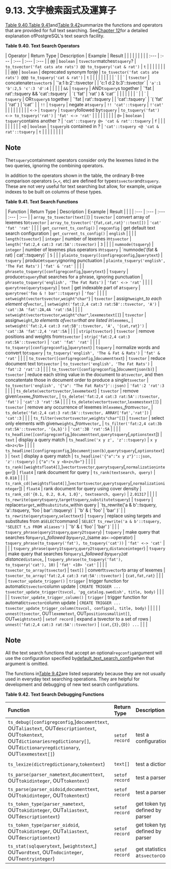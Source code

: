 # 9.13. 文字檢索函式及運算子

[Table 9.40](https://www.postgresql.org/docs/10/static/functions-textsearch.html#textsearch-operators-table),[Table 9.41](https://www.postgresql.org/docs/10/static/functions-textsearch.html#textsearch-functions-table)and[Table 9.42](https://www.postgresql.org/docs/10/static/functions-textsearch.html#textsearch-functions-debug-table)summarize the functions and operators that are provided for full text searching. See[Chapter 12](https://www.postgresql.org/docs/10/static/textsearch.html)for a detailed explanation ofPostgreSQL's text search facility.

**Table 9.40. Text Search Operators**

| Operator | Return Type | Description | Example | Result |  |  |  |  |  |  |  |
| :--- | :--- | :--- | :--- | :--- |
| `@@` | `boolean` | `tsvector`matches`tsquery`? | `to_tsvector('fat cats ate rats') @@ to_tsquery('cat & rat')` | `t` |  |  |  |  |  |  |  |
| `@@@` | `boolean` | deprecated synonym for`@@` | `to_tsvector('fat cats ate rats') @@@ to_tsquery('cat & rat')` | `t` |  |  |  |  |  |  |  |
| \` |  | \` | `tsvector` | concatenate`tsvector`s | \`'a:1 b:2'::tsvector |  | 'c:1 d:2 b:3'::tsvector\` | `'a':1 'b':2,5 'c':3 'd':4` |  |  |  |
| `&&` | `tsquery` | AND`tsquery`s together | \`'fat | rat'::tsquery && 'cat'::tsquery\` | \`\( 'fat' | 'rat' \) & 'cat'\` |  |  |  |  |  |
| \` |  | \` | `tsquery` | OR`tsquery`s together | \`'fat | rat'::tsquery |  | 'cat'::tsquery\` | \`\( 'fat' | 'rat' \) | 'cat'\` |
| `!!` | `tsquery` | negate a`tsquery` | `!! 'cat'::tsquery` | `!'cat'` |  |  |  |  |  |  |  |
| `<->` | `tsquery` | `tsquery`followed by`tsquery` | `to_tsquery('fat') <-> to_tsquery('rat')` | `'fat' <-> 'rat'` |  |  |  |  |  |  |  |
| `@>` | `boolean` | `tsquery`contains another ? | `'cat'::tsquery @> 'cat & rat'::tsquery` | `f` |  |  |  |  |  |  |  |
| `<@` | `boolean` | `tsquery`is contained in ? | `'cat'::tsquery <@ 'cat & rat'::tsquery` | `t` |  |  |  |  |  |  |  |

## Note

The`tsquery`containment operators consider only the lexemes listed in the two queries, ignoring the combining operators.

In addition to the operators shown in the table, the ordinary B-tree comparison operators \(`=`,`<`, etc\) are defined for types`tsvector`and`tsquery`. These are not very useful for text searching but allow, for example, unique indexes to be built on columns of these types.

**Table 9.41. Text Search Functions**

| Function | Return Type | Description | Example | Result |  |  |
| :--- | :--- | :--- | :--- | :--- |
| `array_to_tsvector(text[]`\) | `tsvector` | convert array of lexemes to`tsvector` | `array_to_tsvector('{fat,cat,rat}'::text[])` | `'cat' 'fat' 'rat'` |  |  |
| `get_current_ts_config()` | `regconfig` | get default text search configuration | `get_current_ts_config()` | `english` |  |  |
| `length(tsvector`\) | `integer` | number of lexemes in`tsvector` | `length('fat:2,4 cat:3 rat:5A'::tsvector)` | `3` |  |  |
| `numnode(tsquery`\) | `integer` | number of lexemes plus operators in`tsquery` | \`numnode\('\(fat & rat\) | cat'::tsquery\)\` | `5` |  |
| `plainto_tsquery([configregconfig`,\]`querytext`\) | `tsquery` | produce`tsquery`ignoring punctuation | `plainto_tsquery('english', 'The Fat Rats')` | `'fat' & 'rat'` |  |  |
| `phraseto_tsquery([configregconfig`,\]`querytext`\) | `tsquery` | produce`tsquery`that searches for a phrase, ignoring punctuation | `phraseto_tsquery('english', 'The Fat Rats')` | `'fat' <-> 'rat'` |  |  |
| `querytree(querytsquery`\) | `text` | get indexable part of a`tsquery` | `querytree('foo & ! bar'::tsquery)` | `'foo'` |  |  |
| `setweight(vectortsvector`,`weight"char"`\) | `tsvector` | assign`weight`_\_to each element of_`vector`\_ | `setweight('fat:2,4 cat:3 rat:5B'::tsvector, 'A')` | `'cat':3A 'fat':2A,4A 'rat':5A` |  |  |
| `setweight(vectortsvector`,`weight"char"`,`lexemestext[]`\) | `tsvector` | assign`weight`_\_to elements of_`vector`_that are listed in_`lexemes`\_ | `setweight('fat:2,4 cat:3 rat:5B'::tsvector, 'A', '{cat,rat}')` | `'cat':3A 'fat':2,4 'rat':5A` |  |  |
| `strip(tsvector`\) | `tsvector` | remove positions and weights from`tsvector` | `strip('fat:2,4 cat:3 rat:5A'::tsvector)` | `'cat' 'fat' 'rat'` |  |  |
| `to_tsquery([configregconfig`,\]`querytext`\) | `tsquery` | normalize words and convert to`tsquery` | `to_tsquery('english', 'The & Fat & Rats')` | `'fat' & 'rat'` |  |  |
| `to_tsvector([configregconfig`,\]`documenttext`\) | `tsvector` | reduce document text to`tsvector` | `to_tsvector('english', 'The Fat Rats')` | `'fat':2 'rat':3` |  |  |
| `to_tsvector([configregconfig`,\]`documentjson(b)`\) | `tsvector` | reduce each string value in the document to a`tsvector`, and then concatentate those in document order to produce a single`tsvector` | `to_tsvector('english', '{"a": "The Fat Rats"}'::json)` | `'fat':2 'rat':3` |  |  |
| `ts_delete(vectortsvector`,`lexemetext`\) | `tsvector` | remove given`lexeme`_\_from_`vector`\_ | `ts_delete('fat:2,4 cat:3 rat:5A'::tsvector, 'fat')` | `'cat':3 'rat':5A` |  |  |
| `ts_delete(vectortsvector`,`lexemestext[]`\) | `tsvector` | remove any occurrence of lexemes in`lexemes`_\_from_`vector`\_ | `ts_delete('fat:2,4 cat:3 rat:5A'::tsvector, ARRAY['fat','rat'])` | `'cat':3` |  |  |
| `ts_filter(vectortsvector`,`weights"char"[]`\) | `tsvector` | select only elements with given`weights`_\_from_`vector`\_ | `ts_filter('fat:2,4 cat:3b rat:5A'::tsvector, '{a,b}')` | `'cat':3B 'rat':5A` |  |  |
| `ts_headline([configregconfig`,\]`documenttext`,`querytsquery`\[,`optionstext`\]\) | `text` | display a query match | `ts_headline('x y z', 'z'::tsquery)` | `x y <b>z</b>` |  |  |
| `ts_headline([configregconfig`,\]`documentjson(b)`,`querytsquery`\[,`optionstext`\]\) | `text` | display a query match | `ts_headline('{"a":"x y z"}'::json, 'z'::tsquery)` | `{"a":"x y <b>z</b>"}` |  |  |
| `ts_rank([weightsfloat4[]`,\]`vectortsvector`,`querytsquery`\[,`normalizationinteger`\]\) | `float4` | rank document for query | `ts_rank(textsearch, query)` | `0.818` |  |  |
| `ts_rank_cd([weightsfloat4[]`,\]`vectortsvector`,`querytsquery`\[,`normalizationinteger`\]\) | `float4` | rank document for query using cover density | `ts_rank_cd('{0.1, 0.2, 0.4, 1.0}', textsearch, query)` | `2.01317` |  |  |
| `ts_rewrite(querytsquery`,`targettsquery`,`substitutetsquery`\) | `tsquery` | replace`target`_\_with_`substitute`\_within query | \`ts\_rewrite\('a & b'::tsquery, 'a'::tsquery, 'foo | bar'::tsquery\)\` | \`'b' & \( 'foo' | 'bar' \)\` |
| `ts_rewrite(querytsquery`,`selecttext`\) | `tsquery` | replace using targets and substitutes from a`SELECT`command | `SELECT ts_rewrite('a & b'::tsquery, 'SELECT t,s FROM aliases')` | \`'b' & \( 'foo' | 'bar' \)\` |  |
| `tsquery_phrase(query1tsquery`,`query2tsquery`\) | `tsquery` | make query that searches for`query1`_\_followed by_`query2`\_\(same as`<->`operator\) | `tsquery_phrase(to_tsquery('fat'), to_tsquery('cat'))` | `'fat' <-> 'cat'` |  |  |
| `tsquery_phrase(query1tsquery`,`query2tsquery`,`distanceinteger`\) | `tsquery` | make query that searches for`query1`_\_followed by_`query2`_at distance_`distance`\_ | `tsquery_phrase(to_tsquery('fat'), to_tsquery('cat'), 10)` | `'fat' <10> 'cat'` |  |  |
| `tsvector_to_array(tsvector`\) | `text[]` | convert`tsvector`to array of lexemes | `tsvector_to_array('fat:2,4 cat:3 rat:5A'::tsvector)` | `{cat,fat,rat}` |  |  |
| `tsvector_update_trigger()` | `trigger` | trigger function for automatic`tsvector`column update | `CREATE TRIGGER ... tsvector_update_trigger(tsvcol, 'pg_catalog.swedish', title, body)` |  |  |  |
| `tsvector_update_trigger_column()` | `trigger` | trigger function for automatic`tsvector`column update | `CREATE TRIGGER ... tsvector_update_trigger_column(tsvcol, configcol, title, body)` |  |  |  |
| `unnest(tsvector`, OUT`lexemetext`, OUT`positionssmallint[]`, OUT`weightstext`\) | `setof record` | expand a tsvector to a set of rows | `unnest('fat:2,4 cat:3 rat:5A'::tsvector)` | `(cat,{3},{D}) ...` |  |  |

## Note

All the text search functions that accept an optional`regconfig`argument will use the configuration specified by[default\_text\_search\_config](https://www.postgresql.org/docs/10/static/runtime-config-client.html#guc-default-text-search-config)when that argument is omitted.

The functions in[Table 9.42](https://www.postgresql.org/docs/10/static/functions-textsearch.html#textsearch-functions-debug-table)are listed separately because they are not usually used in everyday text searching operations. They are helpful for development and debugging of new text search configurations.

**Table 9.42. Text Search Debugging Functions**

| Function | Return Type | Description | Example | Result |
| :--- | :--- | :--- | :--- | :--- |
| `ts_debug([configregconfig`,\]`documenttext`, OUT`aliastext`, OUT`descriptiontext`, OUT`tokentext`, OUT`dictionariesregdictionary[]`, OUT`dictionaryregdictionary`, OUT`lexemestext[]`\) | `setof record` | test a configuration | `ts_debug('english', 'The Brightest supernovaes')` | `(asciiword,"Word, all ASCII",The,{english_stem},english_stem,{}) ...` |
| `ts_lexize(dictregdictionary`,`tokentext`\) | `text[]` | test a dictionary | `ts_lexize('english_stem', 'stars')` | `{star}` |
| `ts_parse(parser_nametext`,`documenttext`, OUT`tokidinteger`, OUT`tokentext`\) | `setof record` | test a parser | `ts_parse('default', 'foo - bar')` | `(1,foo) ...` |
| `ts_parse(parser_oidoid`,`documenttext`, OUT`tokidinteger`, OUT`tokentext`\) | `setof record` | test a parser | `ts_parse(3722, 'foo - bar')` | `(1,foo) ...` |
| `ts_token_type(parser_nametext`, OUT`tokidinteger`, OUT`aliastext`, OUT`descriptiontext`\) | `setof record` | get token types defined by parser | `ts_token_type('default')` | `(1,asciiword,"Word, all ASCII") ...` |
| `ts_token_type(parser_oidoid`, OUT`tokidinteger`, OUT`aliastext`, OUT`descriptiontext`\) | `setof record` | get token types defined by parser | `ts_token_type(3722)` | `(1,asciiword,"Word, all ASCII") ...` |
| `ts_stat(sqlquerytext`, \[`weightstext`,\] OUT`wordtext`, OUT`ndocinteger`, OUT`nentryinteger`\) | `setof record` | get statistics of a`tsvector`column | `ts_stat('SELECT vector from apod')` | `(foo,10,15) ...` |

